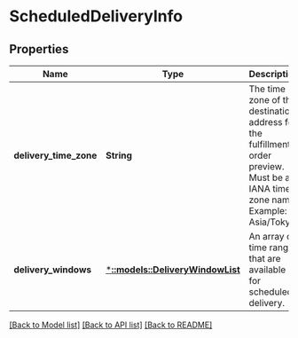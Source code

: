 # ScheduledDeliveryInfo

## Properties
Name | Type | Description | Notes
------------ | ------------- | ------------- | -------------
**delivery_time_zone** | **String** | The time zone of the destination address for the fulfillment order preview. Must be an IANA time zone name. Example: Asia/Tokyo. | [default to null]
**delivery_windows** | [***::models::DeliveryWindowList**](DeliveryWindowList.md) | An array of time ranges that are available for scheduled delivery. | [default to null]

[[Back to Model list]](../README.md#documentation-for-models) [[Back to API list]](../README.md#documentation-for-api-endpoints) [[Back to README]](../README.md)


